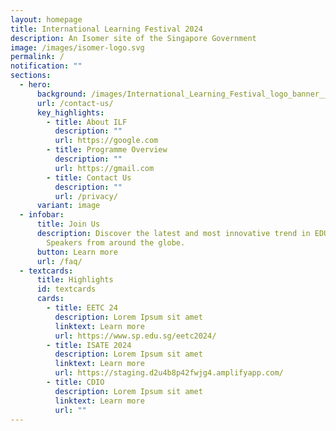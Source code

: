 ```yaml
---
layout: homepage
title: International Learning Festival 2024
description: An Isomer site of the Singapore Government
image: /images/isomer-logo.svg
permalink: /
notification: ""
sections:
  - hero:
      background: /images/International_Learning_Festival_logo_banner__3_.png
      url: /contact-us/
      key_highlights:
        - title: About ILF
          description: ""
          url: https://google.com
        - title: Programme Overview
          description: ""
          url: https://gmail.com
        - title: Contact Us
          description: ""
          url: /privacy/
      variant: image
  - infobar:
      title: Join Us
      description: Discover the latest and most innovative trend in EDUCATION. Expert
        Speakers from around the globe.
      button: Learn more
      url: /faq/
  - textcards:
      title: Highlights
      id: textcards
      cards:
        - title: EETC 24
          description: Lorem Ipsum sit amet
          linktext: Learn more
          url: https://www.sp.edu.sg/eetc2024/
        - title: ISATE 2024
          description: Lorem Ipsum sit amet
          linktext: Learn more
          url: https://staging.d2u4b8p42fwjg4.amplifyapp.com/
        - title: CDIO
          description: Lorem Ipsum sit amet
          linktext: Learn more
          url: ""
---
```

